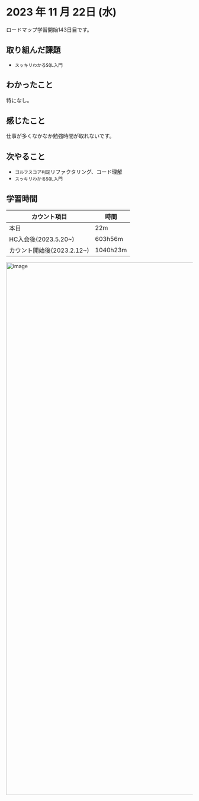 # 2023 年 11 月 22日 (水)
ロードマップ学習開始143日目です。

## 取り組んだ課題
- `スッキリわかるSQL入門`


## わかったこと
特になし。


## 感じたこと
仕事が多くなかなか勉強時間が取れないです。


## 次やること
- `ゴルフスコア判定`リファクタリング、コード理解
- `スッキリわかるSQL入門`


## 学習時間
|カウント項目|時間|
|----|----|
|本日|22m|
|HC入会後(2023.5.20~)|603h56m|
|カウント開始後(2023.2.12~)|1040h23m|


<img width="1440" alt="image" src="https://github.com/yokoyamamn/daily_report/assets/94735931/35b44c34-f1fa-4575-a76c-cb72d269ac29">
